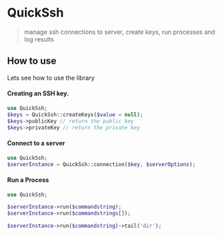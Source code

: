 # QuickSsh

> manage ssh connections to server, create keys, run processes and log results

## How to use
Lets see how to use the library
#### Creating an SSH key.
```php
use QuickSsh;
$keys = QuickSsh::createKeys($value = null);
$keys->publicKey // return the public key
$keys->privateKey // return the private key
```

#### Connect to a server
```php
use QuickSsh;
$serverInstance = QuickSsh::connection($key, $serverOptions);
```

#### Run a Process

```php
use QuickSsh;

$serverInstance->run($commandstring);
$serverInstance->run($commandstrings[]);

$serverInstance->run($commandstring)->tail('dir');

```

